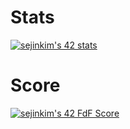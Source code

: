 # Stats

[![sejinkim's 42 stats](https://badge42.vercel.app/api/v2/clipjor3g009708lbtqqcfuh6/stats?cursusId=21&coalitionId=86)](https://github.com/JaeSeoKim/badge42)

# Score

[![sejinkim's 42 FdF Score](https://badge42.vercel.app/api/v2/clipjor3g009708lbtqqcfuh6/project/3075739)](https://github.com/JaeSeoKim/badge42)

